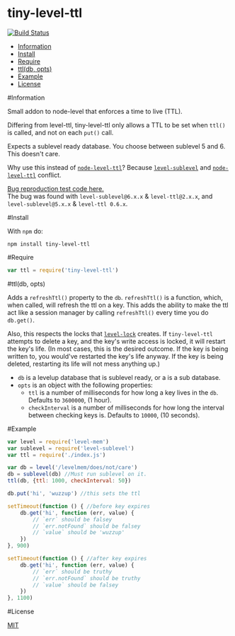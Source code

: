 tiny-level-ttl
==============

[![Build Status](https://travis-ci.org/ArtskydJ/tiny-level-ttl.svg?branch=master)](https://travis-ci.org/ArtskydJ/tiny-level-ttl)

- [Information](#information)
- [Install](#install)
- [Require](#require)
- [ttl(db, opts)](#ttldb-opts)
- [Example](#example)
- [License](#license)

#Information

Small addon to node-level that enforces a time to live (TTL).

Differing from level-ttl, tiny-level-ttl only allows a TTL to be set when `ttl()` is called, and not on each `put()` call.

Expects a sublevel ready database. You choose between sublevel 5 and 6. This doesn't care.

Why use this instead of [`node-level-ttl`](https://github.com/rvagg/node-level-ttl)? Because [`level-sublevel`](https://github.com/dominictarr/level-sublevel) and [`node-level-ttl`](https://github.com/rvagg/node-level-ttl) conflict.

[Bug reproduction test code here.](https://gist.github.com/ArtskydJ/65ebbd9cdbcdea9f091e)  
The bug was found with `level-sublevel@6.x.x` & `level-ttl@2.x.x`, and `level-sublevel@5.x.x` & `level-ttl 0.6.x`.

#Install

With `npm` do:
	
	npm install tiny-level-ttl

#Require

```js
var ttl = require('tiny-level-ttl')
```

#ttl(db, opts)

Adds a `refreshTtl()` property to the `db`. `refreshTtl()` is a function, which, when called, will refresh the ttl on a key. This adds the ability to make the ttl act like a session manager by calling `refreshTtl()` every time you do `db.get()`.

Also, this respects the locks that [`level-lock`](https://github.com/substack/level-lock) creates. If `tiny-level-ttl` attempts to delete a key, and the key's write access is locked, it will restart the key's life. (In most cases, this is the desired outcome. If the key is being written to, you would've restarted the key's life anyway. If the key is being deleted, restarting its life will not mess anything up.)

- `db` is a levelup database that is sublevel ready, or a is a sub database.
- `opts` is an object with the following properties:
	- `ttl` is a number of milliseconds for how long a key lives in the `db`. Defaults to `3600000`, (1 hour).
	- `checkInterval` is a number of milliseconds for how long the interval between checking keys is. Defaults to `10000`, (10 seconds).

#Example

```js
var level = require('level-mem')
var sublevel = require('level-sublevel')
var ttl = require('./index.js')

var db = level('/levelmem/does/not/care')
db = sublevel(db) //Must run sublevel on it.
ttl(db, {ttl: 1000, checkInterval: 50})

db.put('hi', 'wuzzup') //this sets the ttl

setTimeout(function () { //before key expires
	db.get('hi', function (err, value) {
		// `err` should be falsey
		// `err.notFound` should be falsey
		// `value` should be 'wuzzup'
	})
}, 900)

setTimeout(function () { //after key expires
	db.get('hi', function (err, value) {
		// `err` should be truthy
		// `err.notFound` should be truthy
		// `value` should be falsey
	})
}, 1100)
```

#License

[MIT](http://opensource.org/licenses/MIT)
